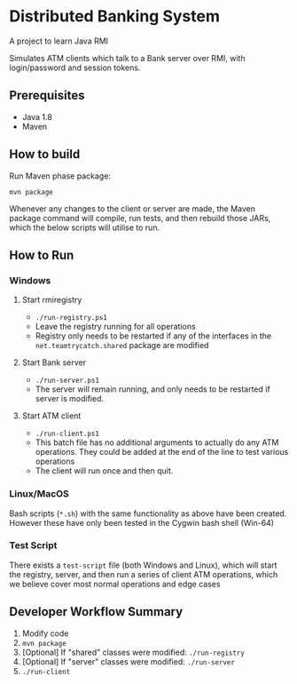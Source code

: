 # Distributed Banking System

A project to learn Java RMI

Simulates ATM clients which talk to a Bank server over RMI, with login/password and session tokens.

## Prerequisites

* Java 1.8
* Maven

## How to build

Run Maven phase package:

`mvn package`

Whenever any changes to the client or server are made, the Maven package command will compile, run tests, and then rebuild those JARs, which the below scripts will utilise to run.

## How to Run

### Windows

1. Start rmiregistry
   * `./run-registry.ps1`
   * Leave the registry running for all operations
   * Registry only needs to be restarted if any of the interfaces in the `net.teamtrycatch.shared` package are modified

1. Start Bank server
   * `./run-server.ps1`
   * The server will remain running, and only needs to be restarted if server is modified.

1. Start ATM client
   * `./run-client.ps1`
   * This batch file has no additional arguments to actually do any ATM operations. They could be added at the end of the line to test various operations
   * The client will run once and then quit.

### Linux/MacOS

Bash scripts (`*.sh`) with the same functionality as above have been created. However these have only been tested in the Cygwin bash shell (Win-64)

### Test Script

There exists a `test-script` file (both Windows and Linux), which will start the registry, server, and then run a series of client ATM operations,
which we believe cover most normal operations and edge cases

## Developer Workflow Summary

1. Modify code
1. `mvn package`
1. [Optional] If "shared" classes were modified: `./run-registry`
1. [Optional] If "server" classes were modified: `./run-server`
1. `./run-client`

